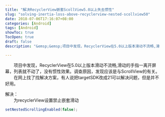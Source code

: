 ```yaml
---
title: "解决RecyclerView嵌套ScollView5.0以上失去惯性"
slug: "solving-inertia-loss-above-recyclerview-nested-scollview50"
date: 2018-07-06T17:16:07+08:00
categories: [Android]
tags: [Android]
showToc: true
TocOpen: true
draft: false
description: "&emsp;&emsp;项目中发现，RecyclerView在5.0以上版本滑动不流畅,滑动的手指一离开屏幕，列表就不动了，没有惯性效果。调"

---
```

                
&emsp;&emsp;项目中发现，RecyclerView在5.0以上版本滑动不流畅,滑动的手指一离开屏幕，列表就不动了，没有惯性效果。调查原因，发现应该是与ScrollView的有关。  
&emsp;&emsp;在网上找了找解决方案，有人说把targetSDK改成21可以解决问题，但是并不好用。  

解决：  
&emsp;&emsp;为recyclerView设置禁止嵌套滑动
```java
setNestedScrollingEnabled(false);  
```
